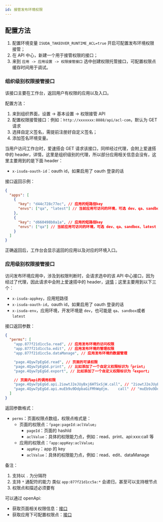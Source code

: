 ```yaml
---
id: 接管发布环境权限
---
```


## 配置方法

1. 配置环境变量 `ISUDA_TAKEOVER_RUNTIME_ACL=true` 开启可配置发布环境权限接管；
2. 在 API 中心，新建一个用于接管权限的接口；
3. 来到 `应用 -> 应用设置 -> 权限接管接口` 选中创建权限托管接口，可配置权限点缓存时间用于调试。

### 组织级别权限接管接口

该接口主要在工作台，返回用户有权限的应用以及入口。

配置方法：

1. 来到组织界面，设置 -> 基本设置 -> 权限接管 API
2. 配置权限接管接口：例如：`http://xxxxxxx:8888/api/acl-com`，默认为 GET 请求
3. 选择自定义签名，需提前注册好自定义签名；
4. 添加签名环境变量。

当用户访问工作台时，爱速搭会 GET 请求该接口，同样经过代理，会附上爱速搭中的 header，详情，这里是组织级别的代理，所以部分应用相关信息会没有，这里主要用到的是下面 header：

- `x-isuda-oauth-id`：oauth id，如果启用了 oauth 登录的话

接口返回示例：

```json
{
  "apps": [
    {
      "key": "d44c728c77ec", // 应用的短路径key
      "envs": ["qa", "latest"] // 当前应用可访问的环境，可选 dev、qa、sandbox、latest
    },
    {
      "key": "d660498b0a1a", // 应用的短路径key
      "envs": ["qa"] // 当前应用可访问的环境，可选 dev、qa、sandbox、latest
    }
  ]
}
```

正确返回后，工作台会显示返回的应用以及对应的环境入口。

### 应用级别权限接管接口

访问发布环境应用中，涉及到权限判断时，会请求选中的该 API 中心接口，因为经过了代理，因此请求中会附上爱速搭中的 header，[详情](../API对接/基础)；这里主要用到以下三个：

- `x-isuda-appkey`，应用短路径
- `x-isuda-oauth-id`，oauth id，如果启用了 oauth 登录的话
- `x-isuda-env`，应用环境，开发环境是 `dev`，也可能是 `qa`、`sandbox`或者`latest`

接口返回参数：

```json
{
  "perms": [
    "app.877f21d1cc5a.read", // 应用发布环境的访问权限
    "app.877f21d1cc5a.edit", // 应用发布环境的管理权限
    "app.877f21d1cc5a.dataManage", // 应用发布环境的数据管理

    "page.4Qyw7pEgGd.read", // 页面的可读权限
    "page.4Qyw7pEgGd.print", // 比如添加了一个自定义权限标识为「print」
    "page.4Qyw7pEgGd.export", // 比如添加了一个自定义权限标识为「export」

    // 页面内api的调用权限
    "page.4Qyw7pEgGd.api.2iowtJ2eJUyBxj6HTSxSjW.call", // "2iowtJ2eJUyBxj6HTSxSjW" 为页面内 api 的 key
    "page.4Qyw7pEgGd.api.muEb9u9DdpbaGiFMhWqdjm.    call" // "muEb9u9DdpbaGiFMhWqdjm" 为页面内 api 的 key
  ]
}
```

返回参数格式：

- `perms`：页面权限点数组，权限点格式是：
  - 页面的权限点：`「page:pageId:aclValue」`
    - `pageId`：页面的 hashId
    - `aclValue`：具体的权限能力点，例如：read、print、api:xxx:call 等
  - 应用的权限点：`「app:appKey:aclValue」`
    - `appKey`：app 的 key
    - `aclValue`：具体的权限能力点，例如：read、edit、dataManage

备注：

1. 支持以 `.` 为分隔符
2. 支持 `*` 通配符的能力 类似 `app:877f21d1cc5a:*` 会递归，甚至可以支持根节点
3. 权限点和描述必须要有

可以通过 openApi:

- 获取页面相关权限信息：[接口](../OpenAPI/应用.md)
- 获取应用下可配置权限点：[接口](../OpenAPI/应用.md)
